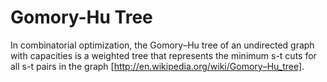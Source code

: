 # Gomory-Hu Tree #

In combinatorial optimization, the Gomory–Hu tree of an undirected graph with capacities is a weighted tree that represents the minimum s-t cuts for all s-t pairs in the graph [http://en.wikipedia.org/wiki/Gomory–Hu_tree].
